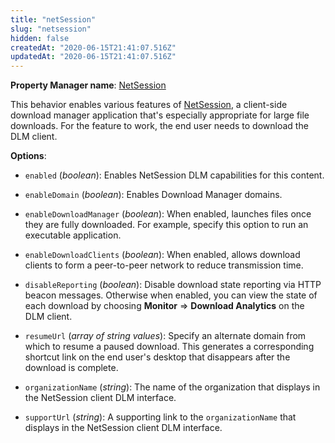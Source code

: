 ```yaml
---
title: "netSession"
slug: "netsession"
hidden: false
createdAt: "2020-06-15T21:41:07.516Z"
updatedAt: "2020-06-15T21:41:07.516Z"
---
```

__Property Manager name__: [NetSession](https://control.akamai.com/wh/CUSTOMER/AKAMAI/en-US/WEBHELP/property-manager/property-manager-help/csh_lookup.html?id=PM_9058)

This behavior enables various features of [NetSession](https://learn.akamai.com/en-us/products/media_delivery/netsession_download_manager.html), a client-side download manager application that's especially appropriate for large file downloads.  For the feature to work, the end user needs to download the DLM client.

__Options__:

<div class="option" markdown="1" id="netSession.enabled" >

- `enabled` (_boolean_): Enables NetSession DLM capabilities for this content.

</div>

<div class="option" markdown="1" id="netSession.enableDomain" >

- `enableDomain` (_boolean_): Enables Download Manager domains.

</div>

<div class="option" markdown="1" id="netSession.enableDownloadManager" >

- `enableDownloadManager` (_boolean_): When enabled, launches files once they are fully downloaded. For example, specify this option to run an executable application.

</div>

<div class="option" markdown="1" id="netSession.enableDownloadClients" >

- `enableDownloadClients` (_boolean_): When enabled, allows download clients to form a peer-to-peer network to reduce transmission time.

</div>

<div class="option" markdown="1" id="netSession.disableReporting" >

- `disableReporting` (_boolean_): Disable download state reporting via HTTP beacon messages. Otherwise when enabled, you can view the state of each download by choosing __Monitor__ &rArr; __Download Analytics__ on the DLM client.

</div>

<div class="option" markdown="1" id="netSession.resumeUrl" >

- `resumeUrl` (_array of string values_): Specify an alternate domain from which to resume a paused download. This generates a corresponding shortcut link on the end user's desktop that disappears after the download is complete.

</div>

<div class="option" markdown="1" id="netSession.organizationName" >

- `organizationName` (_string_): The name of the organization that displays in the NetSession client DLM interface.

</div>

<div class="option" markdown="1" id="netSession.supportUrl" >

- `supportUrl` (_string_): A supporting link to the `organizationName` that displays in the NetSession client DLM interface.

</div>

</div>

<div class="feature" data-feature="networkConditionsHeader" markdown="1">
